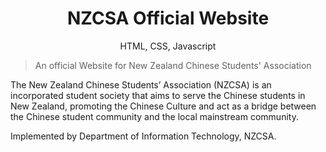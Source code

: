 <h1 align="center">
NZCSA Official Website
</h1>
<p align="center">
HTML, CSS, Javascript
</p>

> An official Website for New Zealand Chinese Students' Association

The New Zealand Chinese Students’ Association (NZCSA) is an incorporated student society that aims to serve the Chinese students in New Zealand, promoting the Chinese Culture and act as a bridge between the Chinese student community and the local mainstream community.

Implemented by Department of Information Technology, NZCSA.
